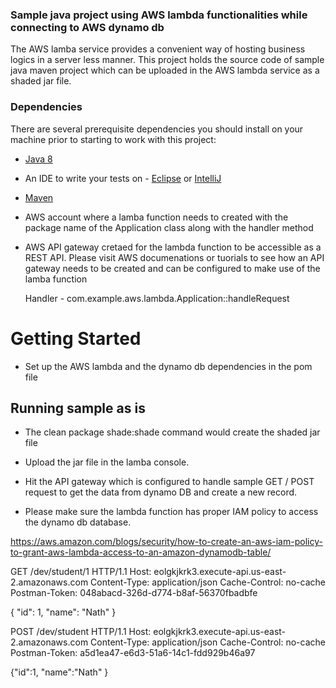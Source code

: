 ### Sample java project using AWS lambda functionalities while connecting to AWS dynamo db

The AWS lamba service provides a convenient way of hosting business logics in a server less manner. This project holds the source code of
sample java maven project which can be uploaded in the AWS lambda service as a shaded jar file.


### Dependencies
There are several prerequisite dependencies you should install on your machine prior to starting to work with this project:

* [Java 8](http://www.oracle.com/technetwork/java/javase/downloads/jdk8-downloads-2133151.html)

* An IDE to write your tests on - [Eclipse](http://www.eclipse.org/downloads/packages/eclipse-ide-java-developers/marsr) or [IntelliJ](https://www.jetbrains.com/idea/download/#)

* [Maven](https://maven.apache.org/)

* AWS account where a lamba function needs to created with the package name of the Application class along with the handler method

* AWS API gateway cretaed for the lambda function to be accessible as a REST API. Please visit AWS documenations or tuorials to see how an API gateway needs to be created and can be configured to make use of the lamba function

    Handler - com.example.aws.lambda.Application::handleRequest

# Getting Started

* Set up the AWS lambda and the dynamo db dependencies in the pom file


## Running sample as is


* The clean package shade:shade command would create the shaded jar file

* Upload the jar file in the lamba console.

* Hit the API gateway which is configured to handle sample GET / POST request to get the data from dynamo DB and create a new record.

* Please make sure the lambda function has proper IAM policy to access the dynamo db database.

https://aws.amazon.com/blogs/security/how-to-create-an-aws-iam-policy-to-grant-aws-lambda-access-to-an-amazon-dynamodb-table/

GET /dev/student/1 HTTP/1.1
Host: eolgkjkrk3.execute-api.us-east-2.amazonaws.com
Content-Type: application/json
Cache-Control: no-cache
Postman-Token: 048abacd-326d-d774-b8af-56370fbadbfe

{
    "id": 1,
    "name": "Nath"
}


POST /dev/student HTTP/1.1
Host: eolgkjkrk3.execute-api.us-east-2.amazonaws.com
Content-Type: application/json
Cache-Control: no-cache
Postman-Token: a5d1ea47-e6d3-51a6-14c1-fdd929b46a97


   {"id":1,
   "name":"Nath"
   }